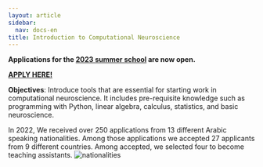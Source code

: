 ```yaml
---
layout: article
sidebar:
  nav: docs-en
title: Introduction to Computational Neuroscience
---
```

**Applications for the [2023 summer school](/introcompneuro23.html) are now open.**

**[APPLY HERE!](https://forms.gle/6oTbfoD7BbVcPZTb6)**

**Objectives**: Introduce tools that are essential for starting work in computational neuroscience. It includes pre-requisite knowledge such as programming with Python, linear algebra, calculus, statistics, and basic neuroscience.

In 2022, We received over 250 applications from 13 different Arabic speaking nationalities. Among those applications we accepted 27 applicants from 9 different countries. Among accepted, we selected four to become teaching assistants.
![nationalities](assets/images/country_counts.png)


